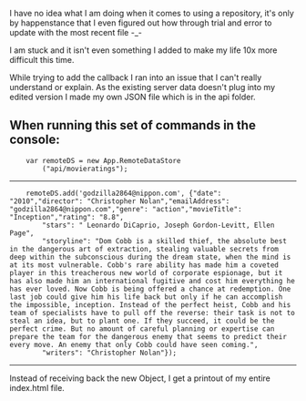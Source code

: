 I have no idea what I am doing when it comes to using a repository, it's only by happenstance that I even figured out how through trial and error to update with the most recent file -_-

I am stuck and it isn't even something I added to make my life 10x more difficult this time.

While trying to add the callback I ran into an issue that I can't really understand or explain. As the existing server data doesn't plug into my edited version I made my own JSON file which is in the api folder. 

When running this set of commands in the console:
----------------------------------------------------------
        var remoteDS = new App.RemoteDataStore
            ("api/movieratings");
------------------------------------------------------------            
        remoteDS.add('godzilla2864@nippon.com', {"date": "2010","director": "Christopher Nolan","emailAddress":         "godzilla2864@nippon.com","genre": "action","movieTitle": "Inception","rating": "8.8",
            "stars": " Leonardo DiCaprio, Joseph Gordon-Levitt, Ellen Page",
            "storyline": "Dom Cobb is a skilled thief, the absolute best in the dangerous art of extraction, stealing valuable secrets from deep within the subconscious during the dream state, when the mind is at its most vulnerable. Cobb's rare ability has made him a coveted player in this treacherous new world of corporate espionage, but it has also made him an international fugitive and cost him everything he has ever loved. Now Cobb is being offered a chance at redemption. One last job could give him his life back but only if he can accomplish the impossible, inception. Instead of the perfect heist, Cobb and his team of specialists have to pull off the reverse: their task is not to steal an idea, but to plant one. If they succeed, it could be the perfect crime. But no amount of careful planning or expertise can prepare the team for the dangerous enemy that seems to predict their every move. An enemy that only Cobb could have seen coming.",
            "writers": "Christopher Nolan"});
-------------------------------------------------------------
Instead of receiving back the new Object, I get a printout of my entire index.html file.
